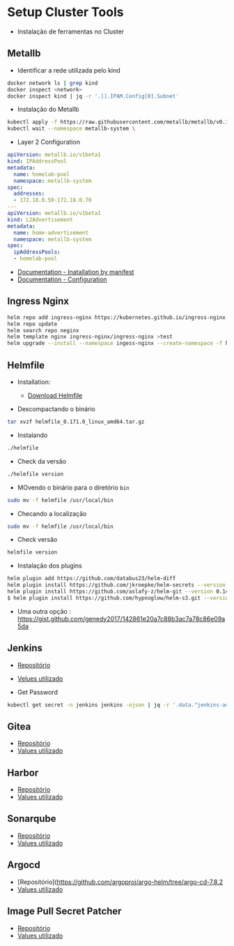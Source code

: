 # Setup Cluster Tools

- Instalação de ferramentas no Cluster

## Metallb

- Identificar a rede utilizada pelo kind

```bash
docker network ls | grep kind
docker inspect <network>
docker inspect kind | jq -r '.[].IPAM.Config[0].Subnet'
```

- Instalação do Metallb

```bash
kubectl apply -f https://raw.githubusercontent.com/metallb/metallb/v0.14.3/config/manifests/metallb-native.yaml
kubectl wait --namespace metallb-system \
```

- Layer 2 Configuration

```yaml
apiVersion: metallb.io/v1beta1
kind: IPAddressPool
metadata:
  name: homelab-pool
  namespace: metallb-system
spec:
  addresses:
  - 172.18.0.50-172.18.0.70
---
apiVersion: metallb.io/v1beta1
kind: L2Advertisement
metadata:
  name: home-advertisement
  namespace: metallb-system
spec:
  ipAddressPools:
  - homelab-pool
```

- [Documentation - Inatallation by manifest](https://metallb.io/installation/#installation-by-manifest)
- [Documentation - Configuration](https://metallb.io/configuration/#layer-2-configuration)

## Ingress Nginx

```bash
helm repo add ingress-nginx https://kubernetes.github.io/ingress-nginx
helm repo update
helm search repo neginx 
helm template nginx ingress-nginx/ingress-nginx >test
helm upgrade --install --namespace ingess-nginx --create-namespace -f helm-tools/ingress-nginx/values.yaml ingress-nginx ingress-nginx/ingress-nginx
```

## Helmfile

- Installation:

  - [Download Helmfile](https://github.com/helmfile/helmfile/releases)

- Descompactando o binário

```bash
tar xvzf helmfile_0.171.0_linux_amd64.tar.gz 
```

- Instalando

```bash
./helmfile 
```

- Check da versão

```bash
./helmfile version
```

- MOvendo o binário para o diretório `bin`

```bash
sudo mv -f helmfile /usr/local/bin 
```

- Checando a localização

```bash
sudo mv -f helmfile /usr/local/bin 
```

- Check versão

```bash
helmfile version   
```

- Instalação dos plugins

```bash
helm plugin add https://github.com/databus23/helm-diff
helm plugin install https://github.com/jkroepke/helm-secrets --version v4.2.2
helm plugin install https://github.com/aslafy-z/helm-git --version 0.14.3
$ helm plugin install https://github.com/hypnoglow/helm-s3.git --version 0.14.0
```

- Uma outra opção : https://gist.github.com/genedy2017/142861e20a7c88b3ac7a78c86e09a5da

## Jenkins

- [Repositório](https://github.com/jenkinsci/helm-charts)
- [Velues utilizado](../helm-tools/jenkins/values.yaml)


- Get Password

```bash
kubectl get secret -n jenkins jenkins -ojson | jq -r '.data."jenkins-admin-password"' | base64 -d
```

## Gitea

- [Repositório](https://gitea.com/gitea/helm-chart/src/tag/v10.5.0/)
- [Values utilizado](../helm-tools/gitea/values.yaml)

## Harbor

- [Repositório](https://github.com/goharbor/harbor-helm/tree/v1.16.2)
- [Values utilizado](../helm-tools/harbor/values.yaml)

## Sonarqube
- [Repositório](https://github.com/SonarSource/helm-chart-sonarqube/tree/sonarqube-10.8.1-sonarqube-dce-10.8.1/charts/sonarqube)
- [Values utilizado](../helm-tools/sonarqube/values.yaml)

## Argocd
- [Repositório](https://github.com/argoproj/argo-helm/tree/argo-cd-7.8.2
- [Values utilizado](../helm-tools/argocd/values.yaml)


## Image Pull Secret Patcher
- [Repositório](https://artifacthub.io/packages/helm/empathyco/imagepullsecret-patcher)
- [Values utilizado](../helm-tools/imagepullsecret-patcher/)

